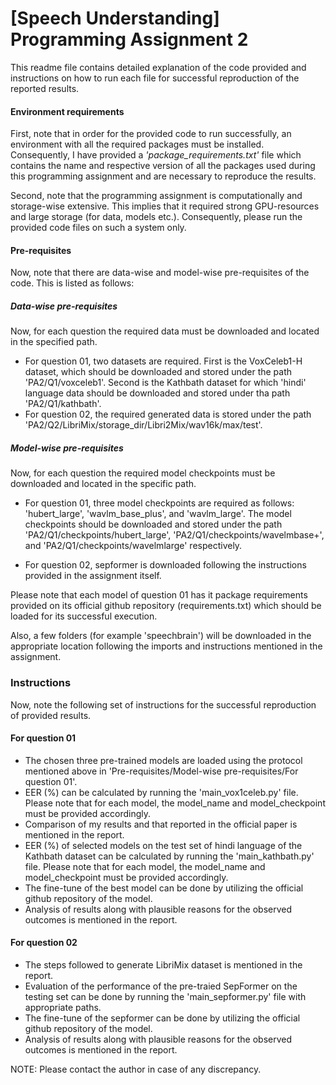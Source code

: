 
# [Speech Understanding] Programming Assignment 2

This readme file contains detailed explanation of the code provided and instructions on how to run each file for successful reproduction of the reported results.

#### Environment requirements
First, note that in order for the provided code to run successfully, an environment with all the required packages must be installed. Consequently, I have provided a *'package_requirements.txt'* file which contains the name and respective version of all the packages used during this programming assignment and are necessary to reproduce the results.

Second, note that the programming assignment is computationally and storage-wise extensive. This implies that it required strong GPU-resources and large storage (for data, models etc.). Consequently, please run the provided code files on such a system only.

#### Pre-requisites
Now, note that there are data-wise and model-wise pre-requisites of the code. This is listed as follows:

##### Data-wise pre-requisites
Now, for each question the required data must be downloaded and located in the specified path.

- For question 01, two datasets are required. First is the VoxCeleb1-H dataset, which should be downloaded and stored under the path 'PA2/Q1/voxceleb1'. Second is the Kathbath dataset for which 'hindi' language data should be downloaded and stored under tha path 'PA2/Q1/kathbath'.
- For question 02, the required generated data is stored under the path 'PA2/Q2/LibriMix/storage_dir/Libri2Mix/wav16k/max/test'.


##### Model-wise pre-requisites
Now, for each question the required model checkpoints must be downloaded and located in the specific path.

- For question 01, three model checkpoints are required as follows: 'hubert_large', 'wavlm_base_plus', and 'wavlm_large'. The model checkpoints should be downloaded and stored under the path 'PA2/Q1/checkpoints/hubert_large', 'PA2/Q1/checkpoints/wavelmbase+', and 'PA2/Q1/checkpoints/wavelmlarge' respectively.

- For question 02, sepformer is downloaded following the instructions provided in the assignment itself.

Please note that each model of question 01 has it package requirements provided on its official github repository (requirements.txt) which should be loaded for its successful execution. 

Also, a few folders (for example 'speechbrain') will be downloaded in the appropriate location following the imports and instructions mentioned in the assignment.

### Instructions

Now, note the following set of instructions for the successful reproduction of provided results.

#### For question 01

- The chosen three pre-trained models are loaded using the protocol mentioned above in 'Pre-requisites/Model-wise pre-requisites/For question 01'.
- EER (%) can be calculated by running the 'main_vox1celeb.py' file. Please note that for each model, the model_name and model_checkpoint must be provided accordingly.
- Comparison of my results and that reported in the official paper is mentioned in the report.
- EER (%) of selected models on the test set of hindi language of the Kathbath dataset can be calculated by running the 'main_kathbath.py' file. Please note that for each model, the model_name and model_checkpoint must be provided accordingly.
- The fine-tune of the best model can be done by utilizing the official github repository of the model.
- Analysis of results along with plausible reasons for the observed outcomes is mentioned in the report.

#### For question 02

- The steps followed to generate LibriMix dataset is mentioned in the report.
- Evaluation of the performance of the pre-traied SepFormer on the testing set can be done by running the 'main_sepformer.py' file with appropriate paths.
- The fine-tune of the sepformer can be done by utilizing the official github repository of the model.
- Analysis of results along with plausible reasons for the observed outcomes is mentioned in the report.


NOTE: Please contact the author in case of any discrepancy.


